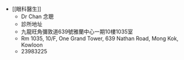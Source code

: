 - [[眼科醫生]]
	- Dr Chan 念聰
	- 診所地址
	- 九龍旺角彌敦道639號雅蘭中心一期10樓1035室
	- Rm 1035, 10/F, One Grand Tower, 639 Nathan Road, Mong Kok, Kowloon
	- 23983225